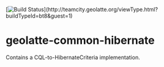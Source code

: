 [![Build Status](http://teamcity.geolatte.org/app/rest/builds/buildType:\(id:bt8\)/statusIcon)](http://teamcity.geolatte.org/viewType.html?buildTypeId=bt8&guest=1)

geolatte-common-hibernate
=========================

Contains a CQL-to-HibernateCriteria implementation.
